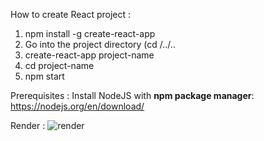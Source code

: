 How to create React project :
1. npm install -g create-react-app
2. Go into the project directory (cd /../..
3. create-react-app project-name
4. cd project-name
5. npm start

Prerequisites :
Install NodeJS with **npm package manager**: https://nodejs.org/en/download/ 


Render : ![render](./img/render.png)
